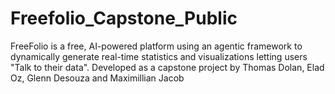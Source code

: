 # Freefolio_Capstone_Public
FreeFolio is a free, AI-powered platform using an agentic framework to dynamically generate real-time statistics and visualizations letting users "Talk to their data". Developed as a capstone project by Thomas Dolan, Elad Oz, Glenn Desouza and Maximillian Jacob 
